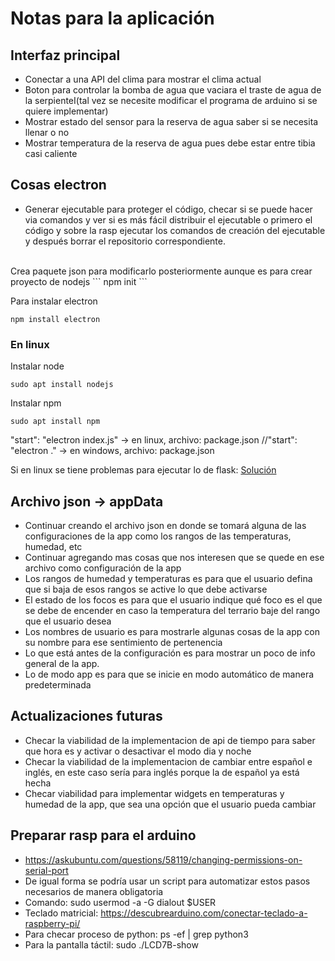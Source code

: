 # Notas para la aplicación

## Interfaz principal
- Conectar a una API del clima para mostrar el clima actual
- Boton para controlar la bomba de agua que vaciara el traste de agua de la serpienteI(tal vez se necesite modificar el programa de arduino si se quiere implementar)
- Mostrar estado del sensor para la reserva de agua saber si se necesita llenar o no
- Mostrar temperatura de la reserva de agua pues debe estar entre tibia casi caliente

## Cosas electron
- Generar ejecutable para proteger el código, checar si se puede hacer via comandos y ver si es más fácil distribuir el ejecutable o primero el código y sobre la rasp ejecutar los comandos de creación del ejecutable y después borrar el repositorio correspondiente.
<br>
Crea paquete json para modificarlo posteriormente aunque es para crear proyecto de nodejs
```
npm init
```

Para instalar electron
```
npm install electron
```

### En linux
Instalar node
```
sudo apt install nodejs
```
Instalar npm
```
sudo apt install npm
```

"start": "electron index.js" -> en linux, archivo: package.json
//"start": "electron ." -> en windows, archivo: package.json

Si en linux se tiene problemas para ejecutar lo de flask:
[Solución](https://medium.com/@sanzidkawsar/the-python-flask-problem-oserror-errno-98-address-already-in-use-flask-49daaccaef4f)

## Archivo json -> appData
- Continuar creando el archivo json en donde se tomará alguna de las configuraciones de la app como los rangos de las temperaturas, humedad, etc
- Continuar agregando mas cosas que nos interesen que se quede en ese archivo como configuración de la app
- Los rangos de humedad y temperaturas es para que el usuario defina que si baja de esos rangos se active lo que debe activarse
- El estado de los focos es para que el usuario indique qué foco es el que se debe de encender en caso la temperatura del terrario baje del rango que el usuario desea
- Los nombres de usuario es para mostrarle algunas cosas de la app con su nombre para ese sentimiento de pertenencia
- Lo que está antes de la configuración es para mostrar un poco de info general de la app.
- Lo de modo app es para que se inicie en modo automático de manera predeterminada

## Actualizaciones futuras
- Checar la viabilidad de la implementacion de api de tiempo para saber que hora es y activar o desactivar el modo dia y noche
- Checar la viabilidad de la implementacion de cambiar entre español e inglés, en este caso sería para inglés porque la de español ya está hecha
- Checar viabilidad para implementar widgets en temperaturas y humedad de la app, que sea una opción que el usuario pueda cambiar

## Preparar rasp para el arduino
- https://askubuntu.com/questions/58119/changing-permissions-on-serial-port
- De igual forma se podría usar un script para automatizar estos pasos necesarios de manera obligatoria
- Comando: sudo usermod -a -G dialout $USER
- Teclado matricial: https://descubrearduino.com/conectar-teclado-a-raspberry-pi/
- Para checar proceso de python: ps -ef | grep python3
- Para la pantalla táctil: sudo ./LCD7B-show